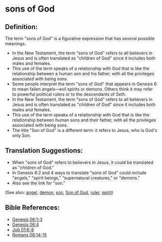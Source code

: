 # sons of God #

## Definition: ##

The term "sons of God" is a figurative expression that has several possible meanings.

* In the New Testament, the term "sons of God" refers to all believers in Jesus and is often translated as "children of God" since it includes both males and females.
* This use of the term speaks of a relationship with God that is like the relationship between a human son and his father, with all the privileges associated with being sons.
* Some people interpret the term "sons of God" that appears in Genesis 6  to mean fallen angels—evil spirits or demons. Others think it may refer to powerful political rulers or to the descendants of Seth.
* In the New Testament, the term "sons of God" refers to all believers in Jesus and is often translated as "children of God" since it includes both males and females.
* This use of the term speaks of a relationship with God that is like the relationship between human sons and their father, with all the privileges associated with being sons.
* The title "Son of God" is a different term: it refers to Jesus, who is God's only Son.

## Translation Suggestions: ##

* When "sons of God" refers to believers in Jesus, it could be translated as "children of God."
* In Genesis 6:2 and 4 ways to translate "sons of God" could include "angels," "spirit beings," "supernatural creatures," or "demons."
* Also see the link for "son."
 

(See also: [angel](../kt/angel.md), [demon](../kt/demon.md), [son](../kt/son.md), [Son of God](../kt/sonofgod.md), [ruler](../other/ruler.md), [spirit](../kt/spirit.md))

## Bible References: ##

* [Genesis 06:1-3](en/tn/gen/help/06/01)
* [Genesis 06:4](en/tn/gen/help/06/04)
* [Job 01:6-8](en/tn/job/help/01/06)
* [Romans 08:14-15](en/tn/rom/help/08/14)